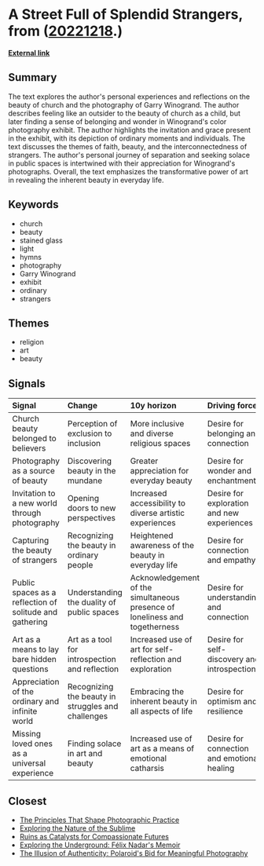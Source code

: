 # __A Street Full of Splendid Strangers__, from ([20221218](https://kghosh.substack.com/p/20221218).)

__[External link](https://www.theatlantic.com/magazine/archive/2019/12/garry-winogrand-leslie-jamison/600805/?utm_source=substack&utm_medium=email)__



## Summary

The text explores the author's personal experiences and reflections on the beauty of church and the photography of Garry Winogrand. The author describes feeling like an outsider to the beauty of church as a child, but later finding a sense of belonging and wonder in Winogrand's color photography exhibit. The author highlights the invitation and grace present in the exhibit, with its depiction of ordinary moments and individuals. The text discusses the themes of faith, beauty, and the interconnectedness of strangers. The author's personal journey of separation and seeking solace in public spaces is intertwined with their appreciation for Winogrand's photographs. Overall, the text emphasizes the transformative power of art in revealing the inherent beauty in everyday life.

## Keywords

* church
* beauty
* stained glass
* light
* hymns
* photography
* Garry Winogrand
* exhibit
* ordinary
* strangers

## Themes

* religion
* art
* beauty

## Signals

| Signal                                                  | Change                                             | 10y horizon                                                                 | Driving force                               |
|:--------------------------------------------------------|:---------------------------------------------------|:----------------------------------------------------------------------------|:--------------------------------------------|
| Church beauty belonged to believers                     | Perception of exclusion to inclusion               | More inclusive and diverse religious spaces                                 | Desire for belonging and connection         |
| Photography as a source of beauty                       | Discovering beauty in the mundane                  | Greater appreciation for everyday beauty                                    | Desire for wonder and enchantment           |
| Invitation to a new world through photography           | Opening doors to new perspectives                  | Increased accessibility to diverse artistic experiences                     | Desire for exploration and new experiences  |
| Capturing the beauty of strangers                       | Recognizing the beauty in ordinary people          | Heightened awareness of the beauty in everyday life                         | Desire for connection and empathy           |
| Public spaces as a reflection of solitude and gathering | Understanding the duality of public spaces         | Acknowledgement of the simultaneous presence of loneliness and togetherness | Desire for understanding and connection     |
| Art as a means to lay bare hidden questions             | Art as a tool for introspection and reflection     | Increased use of art for self-reflection and exploration                    | Desire for self-discovery and introspection |
| Appreciation of the ordinary and infinite world         | Recognizing the beauty in struggles and challenges | Embracing the inherent beauty in all aspects of life                        | Desire for optimism and resilience          |
| Missing loved ones as a universal experience            | Finding solace in art and beauty                   | Increased use of art as a means of emotional catharsis                      | Desire for connection and emotional healing |

## Closest

* [The Principles That Shape Photographic Practice](3732af6b65f8a13ac1af7007d063eb7b)
* [Exploring the Nature of the Sublime](6d29dd9a2a9abcc019ad53f03288a8f9)
* [Ruins as Catalysts for Compassionate Futures](9e3df9dec95cee1464d33e4ab8528d91)
* [Exploring the Underground: Félix Nadar's Memoir](33772f19bf7d82358072109949ef24b5)
* [The Illusion of Authenticity: Polaroid's Bid for Meaningful Photography](ba6b48e83806da532c7578d24e914455)